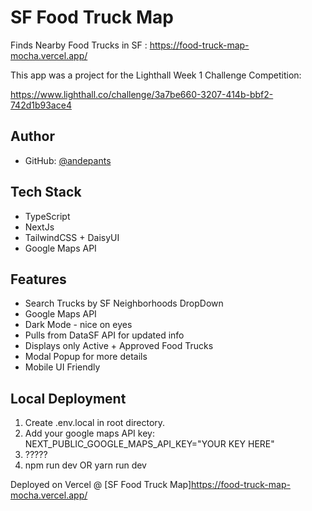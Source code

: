 
# SF Food Truck Map

Finds Nearby Food Trucks in SF : https://food-truck-map-mocha.vercel.app/

This app was a project for the Lighthall Week 1 Challenge Competition:

https://www.lighthall.co/challenge/3a7be660-3207-414b-bbf2-742d1b93ace4

## Author

- GitHub: [@andepants](https://github.com/andepants)

## Tech Stack
- TypeScript
- NextJs
- TailwindCSS + DaisyUI
- Google Maps API

## Features

- Search Trucks by SF Neighborhoods DropDown
- Google Maps API
- Dark Mode - nice on eyes
- Pulls from DataSF API for updated info
- Displays only Active + Approved Food Trucks
- Modal Popup for more details
- Mobile UI Friendly

## Local Deployment

1. Create .env.local in root directory.
2. Add your google maps API key: NEXT_PUBLIC_GOOGLE_MAPS_API_KEY="YOUR KEY HERE"
3. ?????
4. npm run dev OR yarn run dev

Deployed on Vercel @ [SF Food Truck Map]https://food-truck-map-mocha.vercel.app/
